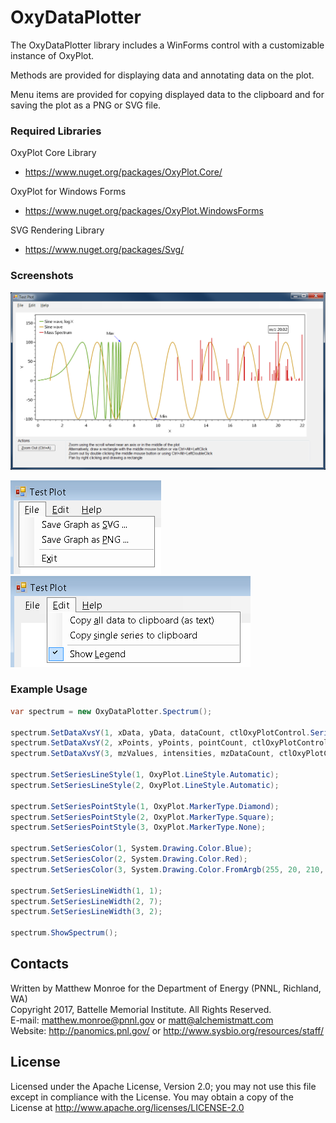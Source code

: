 # OxyDataPlotter

The OxyDataPlotter library includes a WinForms control with a customizable instance of OxyPlot.

Methods are provided for displaying data and annotating data on the plot.

Menu items are provided for copying displayed data to the clipboard and for
saving the plot as a PNG or SVG file.

### Required Libraries

OxyPlot Core Library
* https://www.nuget.org/packages/OxyPlot.Core/

OxyPlot for Windows Forms
* https://www.nuget.org/packages/OxyPlot.WindowsForms

SVG Rendering Library 
* https://www.nuget.org/packages/Svg/

### Screenshots

![OxyDataPlotter](Docs/OxyDataPlotter_SampleData.png)

![File Menu](Docs/OxyDataPlotter_FileMenu.png)
![Edit Menu](Docs/OxyDataPlotter_EditMenu.png)

### Example Usage

```csharp
var spectrum = new OxyDataPlotter.Spectrum();

spectrum.SetDataXvsY(1, xData, yData, dataCount, ctlOxyPlotControl.SeriesPlotMode.PointsAndLines, "Test Series");
spectrum.SetDataXvsY(2, xPoints, yPoints, pointCount, ctlOxyPlotControl.SeriesPlotMode.Points, "Test Points");
spectrum.SetDataXvsY(3, mzValues, intensities, mzDataCount, ctlOxyPlotControl.SeriesPlotMode.SticksToZero, "MS Data");

spectrum.SetSeriesLineStyle(1, OxyPlot.LineStyle.Automatic);
spectrum.SetSeriesLineStyle(2, OxyPlot.LineStyle.Automatic);

spectrum.SetSeriesPointStyle(1, OxyPlot.MarkerType.Diamond);
spectrum.SetSeriesPointStyle(2, OxyPlot.MarkerType.Square);
spectrum.SetSeriesPointStyle(3, OxyPlot.MarkerType.None);

spectrum.SetSeriesColor(1, System.Drawing.Color.Blue);
spectrum.SetSeriesColor(2, System.Drawing.Color.Red);
spectrum.SetSeriesColor(3, System.Drawing.Color.FromArgb(255, 20, 210, 20));

spectrum.SetSeriesLineWidth(1, 1);
spectrum.SetSeriesLineWidth(2, 7);
spectrum.SetSeriesLineWidth(3, 2);

spectrum.ShowSpectrum();
```

## Contacts

Written by Matthew Monroe for the Department of Energy (PNNL, Richland, WA) \
Copyright 2017, Battelle Memorial Institute.  All Rights Reserved. \
E-mail: matthew.monroe@pnnl.gov or matt@alchemistmatt.com \
Website: http://panomics.pnl.gov/ or http://www.sysbio.org/resources/staff/

## License

Licensed under the Apache License, Version 2.0; you may not use this file except
in compliance with the License.  You may obtain a copy of the License at
http://www.apache.org/licenses/LICENSE-2.0

